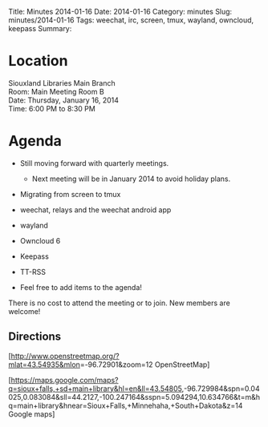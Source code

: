 Title: Minutes 2014-01-16
Date: 2014-01-16
Category: minutes 
Slug: minutes/2014-01-16
Tags: weechat, irc, screen, tmux, wayland, owncloud, keepass
Summary:

Location
========

Siouxland Libraries Main Branch  
Room: Main Meeting Room B  
Date: Thursday, January 16, 2014  
Time: 6:00 PM to 8:30 PM  

Agenda
======

-   Still moving forward with quarterly meetings.
    -   Next meeting will be in January 2014 to avoid holiday plans.

-   Migrating from screen to tmux
-   weechat, relays and the weechat android app
-   wayland
-   Owncloud 6
-   Keepass
-   TT-RSS
-   Feel free to add items to the agenda!

There is no cost to attend the meeting or to join. New members are
welcome!

Directions
----------

[<http://www.openstreetmap.org/?mlat=43.54935&mlon>=-96.72901&zoom=12
OpenStreetMap]

[<https://maps.google.com/maps?q=sioux+falls,+sd+main+library&hl=en&ll=43.54805>,-96.729984&spn=0.04025,0.083084&sll=44.2127,-100.247164&sspn=5.094294,10.634766&t=m&hq=main+library&hnear=Sioux+Falls,+Minnehaha,+South+Dakota&z=14
Google maps]
